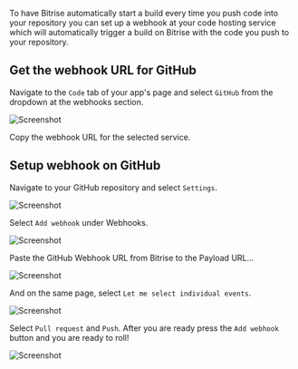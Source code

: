To have Bitrise automatically start a build every time you push code into your repository you can set up a webhook at your code hosting service which will automatically trigger a build on Bitrise with the code you push to your repository.

## Get the webhook URL for GitHub

Navigate to the `Code` tab of your app's page and select `GitHub` from the dropdown at the webhooks section.

![Screenshot](https://www.filepicker.io/api/file/PsJWPs8yR5iL3yPC9hQP)

Copy the webhook URL for the selected service.

## Setup webhook on GitHub

Navigate to your GitHub repository and select `Settings`.

![Screenshot](https://www.filepicker.io/api/file/azZor2oLQ3uRM7cE5xkQ)

Select `Add webhook` under Webhooks.

![Screenshot](https://www.filepicker.io/api/file/NNCEwWaQ0iRJsrmN8Pi7)

Paste the GitHub Webhook URL from Bitrise to the Payload URL...

![Screenshot](https://www.filepicker.io/api/file/ZGqRm2GmRJOxOtKZqYs5)

And on the same page, select `Let me select individual events`.

![Screenshot](https://www.filepicker.io/api/file/gnMC4mNvSUS8TuwiG2gA)

Select `Pull request` and `Push`. After you are ready press the `Add webhook` button and you are ready to roll!

![Screenshot](https://www.filepicker.io/api/file/hN8fF6ivRaKnaHBVojRb)
